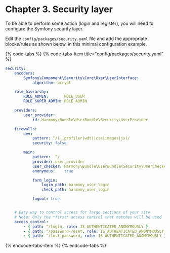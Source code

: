 # Chapter 3. Security layer

To be able to perform some action \(login and register\), you will need to configure the Symfony security layer.

Edit the `config/packages/security.yaml` file and add the appropriate blocks/rules as shown below, in this minimal configuration example.

{% code-tabs %}
{% code-tabs-item title="config/packages/security.yaml" %}
```yaml
security:
    encoders:
        Symfony\Component\Security\Core\User\UserInterface:
            algorithm: bcrypt

    role_hierarchy:
        ROLE_ADMIN:       ROLE_USER
        ROLE_SUPER_ADMIN: ROLE_ADMIN

    providers:
        user_provider:
            id: Harmony\Bundle\UserBundle\Security\UserProvider

    firewalls:
        dev:
            pattern: ^/(_(profiler|wdt)|css|images|js)/
            security: false

        main:
            pattern:  ^/
            provider: user_provider
            user_checker: Harmony\Bundle\UserBundle\Security\UserChecker
            anonymous:    true

            form_login:
                login_path: harmony_user_login
                check_path: harmony_user_login

            logout: true


    # Easy way to control access for large sections of your site
    # Note: Only the *first* access control that matches will be used
    access_control:
        - { path: ^/login, role: IS_AUTHENTICATED_ANONYMOUSLY }
        - { path: ^/password-reset, role: IS_AUTHENTICATED_ANONYMOUSLY }
        - { path: ^/lost-password, role: IS_AUTHENTICATED_ANONYMOUSLY }

```
{% endcode-tabs-item %}
{% endcode-tabs %}

